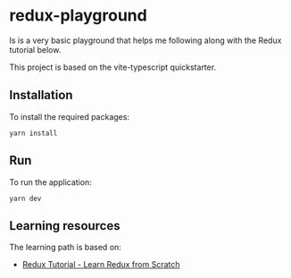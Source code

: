 # redux-playground

Is is a very basic playground that helps me following along with the Redux tutorial below.

This project is based on the vite-typescript quickstarter.

## Installation

To install the required packages:

```shell
yarn install
```

## Run

To run the application:

```shell
yarn dev
```

## Learning resources

The learning path is based on:

- [Redux Tutorial - Learn Redux from Scratch](https://youtu.be/poQXNp9ItL4?t=3450)
